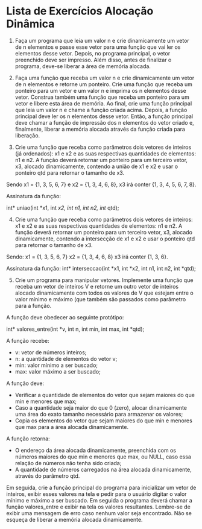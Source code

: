 # Lista de Exercícios Alocação Dinâmica

1. Faça um programa que leia um valor n e crie dinamicamente um vetor de n elementos
e passe esse vetor para uma função que vai ler os elementos desse vetor. Depois, no
programa principal, o vetor preenchido deve ser impresso. Além disso, antes de
finalizar o programa, deve-se liberar a área de memória alocada.


2. Faça uma função que receba um valor n e crie dinamicamente um vetor de n
elementos e retorne um ponteiro. Crie uma função que receba um ponteiro para um
vetor e um valor n e imprima os n elementos desse vetor. Construa também uma
função que receba um ponteiro para um vetor e libere esta área de memória. Ao final,
crie uma função principal que leia um valor n e chame a função criada acima. Depois,
a função principal deve ler os n elementos desse vetor. Então, a função principal deve
chamar a função de impressão dos n elementos do vetor criado e, finalmente, liberar a
memória alocada através da função criada para liberação.


3. Crie uma função que receba como parâmetros dois vetores de inteiros (já ordenados): x1 e x2 e as suas respectivas quantidades de elementos: n1 e n2. A função deverá retornar um ponteiro para um terceiro vetor, x3, alocado dinamicamente, contendo a união de 
x1 e x2 e usar o ponteiro qtd para retornar o tamanho de x3.

Sendo x1 = {1, 3, 5, 6, 7} e x2 = {1, 3, 4, 6, 8},  x3 irá conter {1, 3, 4, 5, 6, 7, 8}.

Assinatura da função:

int* uniao(int *x1, int *x2, int n1, int n2, int* qtd);


4.  Crie uma função que receba como parâmetros dois vetores de inteiros: x1 e x2 e as suas respectivas quantidades de elementos: n1 e n2. A função deverá retornar um ponteiro para um terceiro vetor, x3, alocado dinamicamente, contendo a intersecção de x1 e x2 e usar o ponteiro qtd para retornar o tamanho de x3.

Sendo:
x1 = {1, 3, 5, 6, 7}
x2 = {1, 3, 4, 6, 8}
x3 irá conter {1, 3, 6}.

Assinatura da função:
int* interseccao(int *x1, int *x2, int n1, int n2, int *qtd);


5.  Crie um programa para manipular vetores. Implemente uma função que receba um vetor de inteiros V e retorne um outro vetor de inteiros alocado dinamicamente com todos os valores de V que estejam entre o valor mínimo e máximo (que também são passados como parâmetro para a função.

A função deve obedecer ao seguinte protótipo:

int* valores_entre(int *v, int n, int min, int max, int *qtd);

A função recebe:
- v: vetor de números inteiros;
- n: a quantidade de elementos do vetor v;
- min: valor mínimo a ser buscado;
- max: valor máximo a ser buscado;

A função deve:
- Verificar a quantidade de elementos do vetor que sejam maiores do que min e menores que max;
- Caso a quantidade seja maior do que 0 (zero), alocar dinamicamente uma área do exato tamanho necessário para armazenar os valores;
- Copia os elementos do vetor que sejam maiores do que min e menores que max para a área alocada dinamicamente.

A função retorna:
- O endereço da área alocada dinamicamente, preenchida com os números maiores do que min e menores que max, ou NULL, caso essa relação de números não tenha sido criada;
- A quantidade de números carregados na área alocada dinamicamente, através do parâmetro qtd.

 Em seguida, crie a função principal do programa para inicializar um vetor de inteiros, exibir
esses valores na tela e pedir para o usuário digitar o valor mínimo e máximo a ser buscado.
Em seguida o programa deverá chamar a função valores_entre e exibir na tela os valores resultantes. Lembre-se de exibir uma mensagem de erro caso nenhum valor seja  encontrado. Não se esqueça de liberar a memória alocada dinamicamente.
